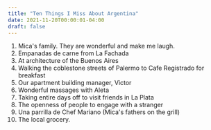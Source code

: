```yaml
---
title: "Ten Things I Miss About Argentina"
date: 2021-11-20T00:00:01-04:00
draft: false
---
```


1. Mica's family. They are wonderful and make me laugh.
2. Empanadas de carne from La Fachada
3. At architecture of the Buenos Aires
4. Walking the coblestone streets of Palermo to Cafe Registrado for breakfast
5. Our apartment building manager, Victor
6. Wonderful massages with Aleta
7. Taking entire days off to visit friends in La Plata
8. The openness of people to engage with a stranger
9. Una parrilla de Chef Mariano (Mica's fathers on the grill)
10. The local grocery.
